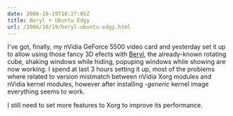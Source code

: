 ```yaml
---
date: 2006-10-19T18:27:05Z
title: Beryl + Ubuntu Edgy
url: /2006/10/19/beryl-ubuntu-edgy.html
---
```


<p>I've got, finally, my nVidia GeForce 5500 video card and yesterday set it up to allow using those fancy 3D efects with <a href="http://beryl-project.org">Beryl</a>, the already-known rotating cube, shaking windows while hiding, popuping windows while showing are now working. I spend at last 3 hours setting it up, most of the problems where related to version mistmatch between nVidia Xorg modules and nVidia kernel modules, however after installing <em>-generic</em> kernel image everything seems to work.</p>
<p>I still need to set more features to Xorg to improve its performance.</p>
